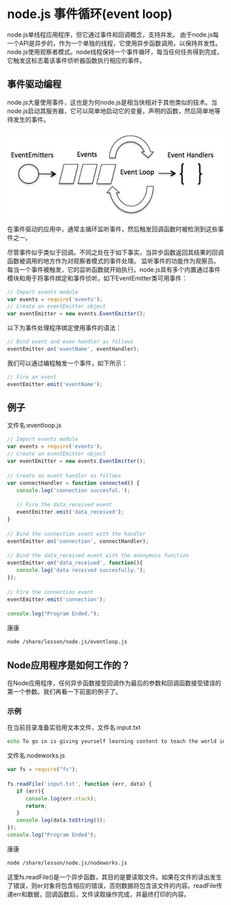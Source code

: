 # node.js 事件循环(event loop)	

node.js单线程应用程序，但它通过事件和回调概念，支持并发。 由于node.js每一个API是异步的，作为一个单独的线程，它使用异步函数调用，以保持并发性。node.js使用观察者模式。node线程保持一个事件循环，每当任何任务得到完成，它触发这标志着该事件侦听器函数执行相应的事件。

## 事件驱动编程

node.js大量使用事件，这也是为何node.js是相当快相对于其他类似的技术。当node.js启动其服务器，它可以简单地启动它的变量，声明的函数，然后简单地等待发生的事件。

![img](./images/event_loop.jpg)

在事件驱动的应用中，通常主循环监听事件，然后触发回调函数时被检测到这些事件之一。

尽管事件似乎类似于回调。不同之处在于如下事实，当异步函数返回其结果的回调函数被调用的地方作为对观察者模式的事件处理。 监听事件的功能作为观察员。每当一个事件被触发，它的监听函数就开始执行。node.js具有多个内置通过事件模块和用于将事件绑定和事件侦听，如下EventEmitter类可用事件：

```js
// Import events module
var events = require('events');
// Create an eventEmitter object
var eventEmitter = new events.EventEmitter();
```

以下为事件处理程序绑定使用事件的语法：

```js
// Bind event and even handler as follows
eventEmitter.on('eventName', eventHandler);
```

我们可以通过编程触发一个事件，如下所示：

```js
// Fire an event 
eventEmitter.emit('eventName');
```

## 	例子

文件名:eventloop.js

```js
// Import events module
var events = require('events');
// Create an eventEmitter object
var eventEmitter = new events.EventEmitter();

// Create an event handler as follows
var connectHandler = function connected() {
   console.log('connection succesful.');
  
   // Fire the data_received event 
   eventEmitter.emit('data_received');
}

// Bind the connection event with the handler
eventEmitter.on('connection', connectHandler);
 
// Bind the data_received event with the anonymous function
eventEmitter.on('data_received', function(){
   console.log('data received succesfully.');
});

// Fire the connection event 
eventEmitter.emit('connection');

console.log("Program Ended.");
```

康康

```bash
node /share/lesson/node.js/eventloop.js
```

## 	Node应用程序是如何工作的？

在Node应用程序，任何异步函数接受回调作为最后的参数和回调函数接受错误的第一个参数。我们再看一下前面的例子了。

### 示例

在当前目录准备实验用文本文件，文件名:input.txt

```bash
echo To go in is giving yourself learning content to teach the world in simple and easy way!!!!! > input.txt
```

文件名:nodeworks.js

```js
var fs = require("fs");

fs.readFile('input.txt', function (err, data) {
   if (err){
      console.log(err.stack);
      return;
   }
   console.log(data.toString());
});
console.log("Program Ended");
```

康康

```bash
node /share/lesson/node.js/nodeworks.js
```

这里fs.readFile()是一个异步函数，其目的是要读取文件。如果在文件的读出发生了错误，则er对象将包含相应的错误，否则数据将包含该文件的内容。readFile传递err和数据，回调函数后，文件读取操作完成，并最终打印的内容。